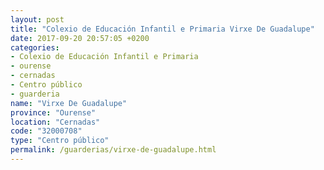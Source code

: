 ```yaml
---
layout: post
title: "Colexio de Educación Infantil e Primaria Virxe De Guadalupe"
date: 2017-09-20 20:57:05 +0200
categories:
- Colexio de Educación Infantil e Primaria
- ourense
- cernadas
- Centro público
- guarderia
name: "Virxe De Guadalupe"
province: "Ourense"
location: "Cernadas"
code: "32000708"
type: "Centro público"
permalink: /guarderias/virxe-de-guadalupe.html
---
```

